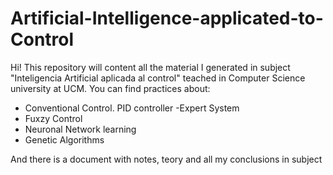 # Artificial-Intelligence-applicated-to-Control
Hi! This repository will content all the material I generated in subject "Inteligencia Artificial aplicada al control" teached in Computer Science university at UCM. You can find practices about:
- Conventional Control. PID controller
-Expert System
- Fuxzy Control
- Neuronal Network learning
- Genetic Algorithms

And there is a document with notes, teory and all my conclusions in subject
